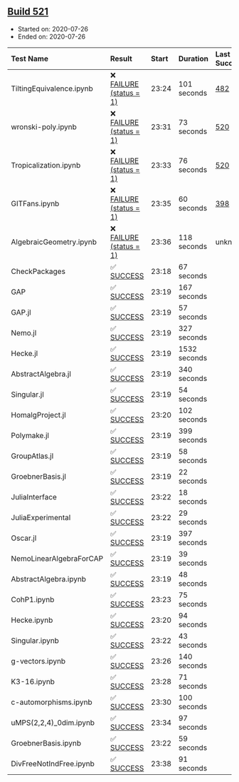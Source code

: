 ## [Build 521](https://oscarci.mathematik.uni-kl.de/job/oscar-stable/521/)

* Started on: 2020-07-26
* Ended on: 2020-07-26

| Test Name    | Result | Start | Duration | Last Success | First Failure |
|:-------------|:-------|:------|:---------|:-------------|:--------------|
| TiltingEquivalence.ipynb | ❌ [FAILURE (status = 1)](https://oscarci.mathematik.uni-kl.de/job/oscar-stable/521/artifact/logs/build-521/TiltingEquivalence.ipynb.log) | 23:24 | 101 seconds | [482](https://oscarci.mathematik.uni-kl.de/job/oscar-stable/482/) | [483](https://oscarci.mathematik.uni-kl.de/job/oscar-stable/483/) |
| wronski-poly.ipynb | ❌ [FAILURE (status = 1)](https://oscarci.mathematik.uni-kl.de/job/oscar-stable/521/artifact/logs/build-521/wronski-poly.ipynb.log) | 23:31 | 73 seconds | [520](https://oscarci.mathematik.uni-kl.de/job/oscar-stable/520/) | [521](https://oscarci.mathematik.uni-kl.de/job/oscar-stable/521/) |
| Tropicalization.ipynb | ❌ [FAILURE (status = 1)](https://oscarci.mathematik.uni-kl.de/job/oscar-stable/521/artifact/logs/build-521/Tropicalization.ipynb.log) | 23:33 | 76 seconds | [520](https://oscarci.mathematik.uni-kl.de/job/oscar-stable/520/) | [521](https://oscarci.mathematik.uni-kl.de/job/oscar-stable/521/) |
| GITFans.ipynb | ❌ [FAILURE (status = 1)](https://oscarci.mathematik.uni-kl.de/job/oscar-stable/521/artifact/logs/build-521/GITFans.ipynb.log) | 23:35 | 60 seconds | [398](https://oscarci.mathematik.uni-kl.de/job/oscar-stable/398/) | [399](https://oscarci.mathematik.uni-kl.de/job/oscar-stable/399/) |
| AlgebraicGeometry.ipynb | ❌ [FAILURE (status = 1)](https://oscarci.mathematik.uni-kl.de/job/oscar-stable/521/artifact/logs/build-521/AlgebraicGeometry.ipynb.log) | 23:36 | 118 seconds | unknown | unknown |
| CheckPackages | ✅ [SUCCESS](https://oscarci.mathematik.uni-kl.de/job/oscar-stable/521/artifact/logs/build-521/CheckPackages.log) | 23:18 | 67 seconds |  |  |
| GAP | ✅ [SUCCESS](https://oscarci.mathematik.uni-kl.de/job/oscar-stable/521/artifact/logs/build-521/GAP.log) | 23:19 | 167 seconds |  |  |
| GAP.jl | ✅ [SUCCESS](https://oscarci.mathematik.uni-kl.de/job/oscar-stable/521/artifact/logs/build-521/GAP.jl.log) | 23:19 | 57 seconds |  |  |
| Nemo.jl | ✅ [SUCCESS](https://oscarci.mathematik.uni-kl.de/job/oscar-stable/521/artifact/logs/build-521/Nemo.jl.log) | 23:19 | 327 seconds |  |  |
| Hecke.jl | ✅ [SUCCESS](https://oscarci.mathematik.uni-kl.de/job/oscar-stable/521/artifact/logs/build-521/Hecke.jl.log) | 23:19 | 1532 seconds |  |  |
| AbstractAlgebra.jl | ✅ [SUCCESS](https://oscarci.mathematik.uni-kl.de/job/oscar-stable/521/artifact/logs/build-521/AbstractAlgebra.jl.log) | 23:19 | 340 seconds |  |  |
| Singular.jl | ✅ [SUCCESS](https://oscarci.mathematik.uni-kl.de/job/oscar-stable/521/artifact/logs/build-521/Singular.jl.log) | 23:19 | 54 seconds |  |  |
| HomalgProject.jl | ✅ [SUCCESS](https://oscarci.mathematik.uni-kl.de/job/oscar-stable/521/artifact/logs/build-521/HomalgProject.jl.log) | 23:20 | 102 seconds |  |  |
| Polymake.jl | ✅ [SUCCESS](https://oscarci.mathematik.uni-kl.de/job/oscar-stable/521/artifact/logs/build-521/Polymake.jl.log) | 23:19 | 399 seconds |  |  |
| GroupAtlas.jl | ✅ [SUCCESS](https://oscarci.mathematik.uni-kl.de/job/oscar-stable/521/artifact/logs/build-521/GroupAtlas.jl.log) | 23:19 | 58 seconds |  |  |
| GroebnerBasis.jl | ✅ [SUCCESS](https://oscarci.mathematik.uni-kl.de/job/oscar-stable/521/artifact/logs/build-521/GroebnerBasis.jl.log) | 23:19 | 22 seconds |  |  |
| JuliaInterface | ✅ [SUCCESS](https://oscarci.mathematik.uni-kl.de/job/oscar-stable/521/artifact/logs/build-521/JuliaInterface.log) | 23:22 | 18 seconds |  |  |
| JuliaExperimental | ✅ [SUCCESS](https://oscarci.mathematik.uni-kl.de/job/oscar-stable/521/artifact/logs/build-521/JuliaExperimental.log) | 23:22 | 29 seconds |  |  |
| Oscar.jl | ✅ [SUCCESS](https://oscarci.mathematik.uni-kl.de/job/oscar-stable/521/artifact/logs/build-521/Oscar.jl.log) | 23:19 | 397 seconds |  |  |
| NemoLinearAlgebraForCAP | ✅ [SUCCESS](https://oscarci.mathematik.uni-kl.de/job/oscar-stable/521/artifact/logs/build-521/NemoLinearAlgebraForCAP.log) | 23:19 | 39 seconds |  |  |
| AbstractAlgebra.ipynb | ✅ [SUCCESS](https://oscarci.mathematik.uni-kl.de/job/oscar-stable/521/artifact/logs/build-521/AbstractAlgebra.ipynb.log) | 23:19 | 48 seconds |  |  |
| CohP1.ipynb | ✅ [SUCCESS](https://oscarci.mathematik.uni-kl.de/job/oscar-stable/521/artifact/logs/build-521/CohP1.ipynb.log) | 23:23 | 75 seconds |  |  |
| Hecke.ipynb | ✅ [SUCCESS](https://oscarci.mathematik.uni-kl.de/job/oscar-stable/521/artifact/logs/build-521/Hecke.ipynb.log) | 23:20 | 94 seconds |  |  |
| Singular.ipynb | ✅ [SUCCESS](https://oscarci.mathematik.uni-kl.de/job/oscar-stable/521/artifact/logs/build-521/Singular.ipynb.log) | 23:22 | 43 seconds |  |  |
| g-vectors.ipynb | ✅ [SUCCESS](https://oscarci.mathematik.uni-kl.de/job/oscar-stable/521/artifact/logs/build-521/g-vectors.ipynb.log) | 23:26 | 140 seconds |  |  |
| K3-16.ipynb | ✅ [SUCCESS](https://oscarci.mathematik.uni-kl.de/job/oscar-stable/521/artifact/logs/build-521/K3-16.ipynb.log) | 23:28 | 71 seconds |  |  |
| c-automorphisms.ipynb | ✅ [SUCCESS](https://oscarci.mathematik.uni-kl.de/job/oscar-stable/521/artifact/logs/build-521/c-automorphisms.ipynb.log) | 23:30 | 100 seconds |  |  |
| uMPS(2,2,4)_0dim.ipynb | ✅ [SUCCESS](https://oscarci.mathematik.uni-kl.de/job/oscar-stable/521/artifact/logs/build-521/uMPS-2-2-4-_0dim.ipynb.log) | 23:34 | 97 seconds |  |  |
| GroebnerBasis.ipynb | ✅ [SUCCESS](https://oscarci.mathematik.uni-kl.de/job/oscar-stable/521/artifact/logs/build-521/GroebnerBasis.ipynb.log) | 23:22 | 59 seconds |  |  |
| DivFreeNotIndFree.ipynb | ✅ [SUCCESS](https://oscarci.mathematik.uni-kl.de/job/oscar-stable/521/artifact/logs/build-521/DivFreeNotIndFree.ipynb.log) | 23:38 | 91 seconds |  |  |
